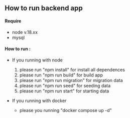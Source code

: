 ## How to run backend app

#### Require

 - node v.18.xx
 - mysql

#### How to run :

 - If you running with node
   
   1. please run  "npm install" for install all dependences
   2. please run  "npm run build" for build app
   3. please run  "npm run migration" for migration data
   4. please run  "npm run seed" for seeding data
   5. please run  "npm run start" for starting data

 - If you running with docker
   - please you running "docker compose up -d"
   